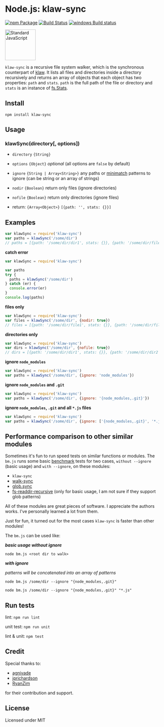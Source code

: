 Node.js: klaw-sync
=================

[![npm Package](https://img.shields.io/npm/v/klaw-sync.svg?style=flat-square)](https://www.npmjs.com/package/klaw-sync)
[![Build Status](https://travis-ci.org/mawni/node-klaw-sync.svg?branch=master)](https://travis-ci.org/mawni/node-klaw-sync)
[![windows Build status](https://img.shields.io/appveyor/ci/mawni/node-klaw-sync/master.svg?label=windows%20build)](https://ci.appveyor.com/project/mawni/node-klaw-sync/branch/master)

<a href="https://github.com/feross/standard"><img src="https://cdn.rawgit.com/feross/standard/master/sticker.svg" alt="Standard JavaScript" width="100"></a>

`klaw-sync` is a recursive file system walker, which is the synchronous counterpart of [klaw](https://github.com/jprichardson/node-klaw). It lists all files and directories inside a directory recursively and returns an array of objects that each object has two properties: `path` and `stats`. `path` is the full path of the file or directory and `stats` is an instance of [fs.Stats](https://nodejs.org/api/fs.html#fs_class_fs_stats).

Install
-------

    npm install klaw-sync

Usage
-----

### klawSync(directory[, options])

- `directory` `{String}`
- `options` `{Object}` *optional* (all options are `false` by default)
 - `ignore` `{String | Array<String>}` any paths or [minimatch](https://github.com/isaacs/minimatch) patterns to ignore (can be string or an array of strings)
 - `nodir` `{Boolean}` return only files (ignore directories)
 - `nofile` `{Boolean}` return only directories (ignore files)

- return: `{Array<Object>}` `[{path: '', stats: {}}]`

Examples
--------

```js
var klawSync = require('klaw-sync')
var paths = klawSync('/some/dir')
// paths = [{path: '/some/dir/dir1', stats: {}}, {path: '/some/dir/file1', stats: {}}]
```

**catch error**

```js
var klawSync = require('klaw-sync')

var paths
try {
  paths = klawSync('/some/dir')
} catch (er) {
  console.error(er)
}
console.log(paths)
```

**files only**

```js
var klawSync = require('klaw-sync')
var files = klawSync('/some/dir', {nodir: true})
// files = [{path: '/some/dir/file1', stats: {}}, {path: '/some/dir/file2', stats: {}}]
```

**directories only**

```js
var klawSync = require('klaw-sync')
var dirs = klawSync('/some/dir', {nofile: true})
// dirs = [{path: '/some/dir/dir1', stats: {}}, {path: '/some/dir/dir2', stats: {}}]
```

**ignore `node_modules`**

```js
var klawSync = require('klaw-sync')
var paths = klawSync('/some/dir', {ignore: 'node_modules'})
```

**ignore `node_modules` and `.git`**

```js
var klawSync = require('klaw-sync')
var paths = klawSync('/some/dir', {ignore: '{node_modules,.git}'})
```

**ignore `node_modules`, `.git` and all `*.js` files**

```js
var klawSync = require('klaw-sync')
var paths = klawSync('/some/dir', {ignore: ['{node_modules,.git}', '*.js']})
```

Performance comparison to other similar modules
-----------------------------------------------

Sometimes it's fun to run speed tests on similar functions or modules. The `bm.js` runs some basic [benchmark](https://github.com/bestiejs/benchmark.js) tests for two cases, `without --ignore` (basic usage) and `with --ignore`, on these modules:

- `klaw-sync`
- [walk-sync](https://github.com/joliss/node-walk-sync)
- [glob.sync](https://github.com/isaacs/node-glob#globsyncpattern-options)
- [fs-readdir-recursive](https://github.com/fs-utils/fs-readdir-recursive) (only for basic usage, I am not sure if they support glob patterns)

All of these modules are great pieces of software. I appreciate the authors works. I've personally learned a lot from them.

Just for fun, it turned out for the most cases `klaw-sync` is faster than other modules!

The `bm.js` can be used like:

**_basic usage without ignore_**

`node bm.js <root dir to walk>`

**_with ignore_**

_patterns will be concatenated into an array of patterns_

`node bm.js /some/dir --ignore "{node_modules,.git}"`

`node bm.js /some/dir --ignore "{node_modules,.git}" "*.js"`

Run tests
---------

lint: `npm run lint`

unit test: `npm run unit`

lint & unit: `npm test`


Credit
------

Special thanks to:

- [agnivade](https://github.com/agnivade)
- [jprichardson](https://github.com/jprichardson)
- [RyanZim](https://github.com/RyanZim)

for their contribution and support.

License
-------

Licensed under MIT


